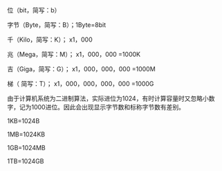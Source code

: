 位（bit，简写：b）

字节（Byte，简写：B）；1Byte=8bit

千（Kilo，简写：K）； x1，000

兆（Mega，简写：M）； x1，000，000 =1000K

吉（Giga，简写：G）； x1，000，000，000 =1000M

梯（ 简写：T）； x1，000，000，000，000 =1000G

由于计算机系统为二进制算法，实际进位为1024，有时计算容量时又忽略小数字，记为1000进位。因此会出现显示字节数和标称字节数有差别。

1KB=1024B

1MB=1024KB

1GB=1024MB

1TB=1024GB
